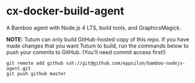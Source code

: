 # cx-docker-build-agent

A Bamboo agent with Node.js 4 LTS, build tools, and GraphicsMagick.

**NOTE:** Tutum can only build GitHub-hosted copy of this repo. If you have made changes that you want Tutum to build, run the commands below to push your commits to GitHub. (You'll need commit access first!)

```
git remote add github ssh://git@github.com/eppsilon/bamboo-nodejs-agent.git
git push github master
```
